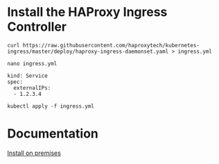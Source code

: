 # Install the HAProxy Ingress Controller
```
curl https://raw.githubusercontent.com/haproxytech/kubernetes-ingress/master/deploy/haproxy-ingress-daemonset.yaml > ingress.yml
```
```
nano ingress.yml

kind: Service
spec:
  externalIPs:
  - 1.2.3.4
```
```
kubectl apply -f ingress.yml
```

# Documentation
[Install on premises](https://www.haproxy.com/documentation/kubernetes-ingress/community/installation/on-prem/)
